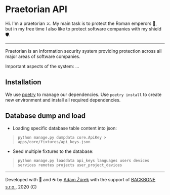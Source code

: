 # Praetorian API

Hi. I'm a praetorian ⚔️. My main task is to protect the Roman emperors 🤴, but in my free time I also like to protect
software companies with my shield 🛡.

---

Praetorian is an information security system providing protection across all major areas of software companies.

Important aspects of the system: ...

## Installation

We use [poetry](https://python-poetry.org/) to manage our dependencies. Use `poetry install` to create new environment
and install all required dependencies.

## Database dump and load

- Loading specific database table content into json:

> `python manage.py dumpdata core.ApiKey > apps/core/fixtures/api_keys.json`

- Seed multiple fixtures to the database:

> `python manage.py loaddata api_keys languages users devices services remotes projects user_project_devices`

---
Developed with 💙 and ☕️ by [Adam Žúrek](https://zurek11.github.io/)
with the support of [BACKBONE s.r.o.](https://www.backbone.sk/), 2020 (C)
